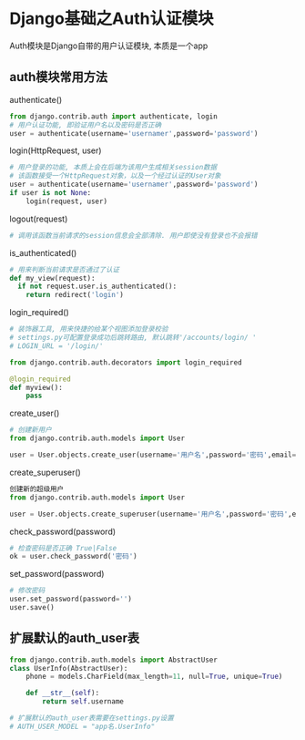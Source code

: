# Django基础之Auth认证模块

Auth模块是Django自带的用户认证模块, 本质是一个app

## auth模块常用方法

authenticate()

```python
from django.contrib.auth import authenticate, login
# 用户认证功能, 即验证用户名以及密码是否正确
user = authenticate(username='usernamer',password='password')
```

login(HttpRequest, user)

```python
# 用户登录的功能, 本质上会在后端为该用户生成相关session数据
# 该函数接受一个HttpRequest对象，以及一个经过认证的User对象
user = authenticate(username='usernamer',password='password')
if user is not None:
    login(request, user)

```

logout(request)

```python
# 调用该函数当前请求的session信息会全部清除. 用户即使没有登录也不会报错
```

is_authenticated()

```python
# 用来判断当前请求是否通过了认证
def my_view(request):
  if not request.user.is_authenticated():
    return redirect('login')
```

login_required()

```python
# 装饰器工具, 用来快捷的给某个视图添加登录校验
# settings.py可配置登录成功后跳转路由, 默认跳转'/accounts/login/ '
# LOGIN_URL = '/login/'

from django.contrib.auth.decorators import login_required

@login_required
def myview():
    pass
```

create_user()

```python
# 创建新用户
from django.contrib.auth.models import User

user = User.objects.create_user(username='用户名',password='密码',email='邮箱',...)
```

create_superuser()

```python
创建新的超级用户
from django.contrib.auth.models import User

user = User.objects.create_superuser(username='用户名',password='密码',email='邮箱',...)
```

check_password(password)

```python
# 检查密码是否正确 True|False
ok = user.check_password('密码')
```

set_password(password)

```python
# 修改密码
user.set_password(password='')
user.save()
```

## 扩展默认的auth_user表

```python
from django.contrib.auth.models import AbstractUser
class UserInfo(AbstractUser):
    phone = models.CharField(max_length=11, null=True, unique=True)

    def __str__(self):
        return self.username

# 扩展默认的auth_user表需要在settings.py设置
# AUTH_USER_MODEL = "app名.UserInfo"
```

